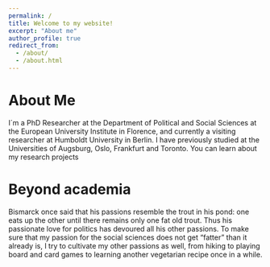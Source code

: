 ```yaml
---
permalink: /
title: Welcome to my website!
excerpt: "About me"
author_profile: true
redirect_from: 
  - /about/
  - /about.html
---
```



About Me
=====

I´m a PhD Researcher at the Department of Political and Social Sciences at the European University Institute in Florence, and currently a visiting researcher at Humboldt University in Berlin. I have previously studied at the Universities of Augsburg, Oslo, Frankfurt and Toronto. You can learn about my research projects 

Beyond academia
=====

Bismarck once said that his passions resemble the trout in his pond: one eats up the other until there remains only one fat old trout. Thus his passionate love for politics has devoured all his other passions. To make sure that my passion for the social sciences does not get “fatter” than it already is, I try to cultivate my other passions as well, from hiking to playing board and card games to learning another vegetarian recipe once in a while.
